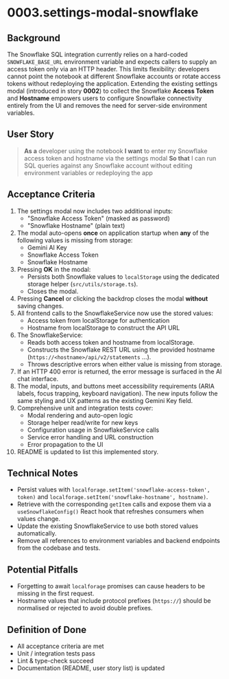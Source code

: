 # 0003.settings-modal-snowflake

## Background

The Snowflake SQL integration currently relies on a hard-coded `SNOWFLAKE_BASE_URL` environment variable and expects callers to supply an access token only via an HTTP header. This limits flexibility: developers cannot point the notebook at different Snowflake accounts or rotate access tokens without redeploying the application. Extending the existing settings modal (introduced in story **0002**) to collect the Snowflake **Access Token** and **Hostname** empowers users to configure Snowflake connectivity entirely from the UI and removes the need for server-side environment variables.

## User Story

> **As a** developer using the notebook
> **I want** to enter my Snowflake access token and hostname via the settings modal
> **So that** I can run SQL queries against any Snowflake account without editing environment variables or redeploying the app

## Acceptance Criteria

1. The settings modal now includes two additional inputs:
   - "Snowflake Access Token" (masked as password)
   - "Snowflake Hostname" (plain text)
2. The modal auto-opens **once** on application startup when **any** of the following values is missing from storage:
   - Gemini AI Key
   - Snowflake Access Token
   - Snowflake Hostname
3. Pressing **OK** in the modal:
   - Persists both Snowflake values to `localStorage` using the dedicated storage helper (`src/utils/storage.ts`).
   - Closes the modal.
4. Pressing **Cancel** or clicking the backdrop closes the modal **without** saving changes.
5. All frontend calls to the SnowflakeService now use the stored values:
   - Access token from localStorage for authentication
   - Hostname from localStorage to construct the API URL
6. The SnowflakeService:
   - Reads both access token and hostname from localStorage.
   - Constructs the Snowflake REST URL using the provided hostname (`https://<hostname>/api/v2/statements` …).
   - Throws descriptive errors when either value is missing from storage.
7. If an HTTP 400 error is returned, the error message is surfaced in the AI chat interface.
8. The modal, inputs, and buttons meet accessibility requirements (ARIA labels, focus trapping, keyboard navigation). The new inputs follow the same styling and UX patterns as the existing Gemini Key field.
9. Comprehensive unit and integration tests cover:
   - Modal rendering and auto-open logic
   - Storage helper read/write for new keys
   - Configuration usage in SnowflakeService calls
   - Service error handling and URL construction
   - Error propagation to the UI
10. README is updated to list this implemented story.

## Technical Notes

- Persist values with `localforage.setItem('snowflake-access-token', token)` and `localforage.setItem('snowflake-hostname', hostname)`.
- Retrieve with the corresponding `getItem` calls and expose them via a `useSnowflakeConfig()` React hook that refreshes consumers when values change.
- Update the existing SnowflakeService to use both stored values automatically.
- Remove all references to environment variables and backend endpoints from the codebase and tests.

## Potential Pitfalls

- Forgetting to await `localforage` promises can cause headers to be missing in the first request.
- Hostname values that include protocol prefixes (`https://`) should be normalised or rejected to avoid double prefixes.

## Definition of Done

- All acceptance criteria are met
- Unit / integration tests pass
- Lint & type-check succeed
- Documentation (README, user story list) is updated
